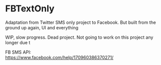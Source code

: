 # FBTextOnly
Adaptation from Twitter SMS only project to Facebook. But built from the ground up again, UI and everything

WIP, slow progress. Dead project. Not going to work on this project any longer due t

FB SMS API:
<br/>
https://www.facebook.com/help/170960386370271/
